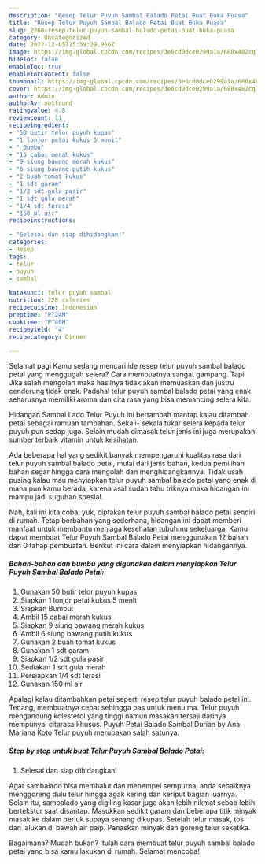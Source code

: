```yaml
---
description: "Resep Telur Puyuh Sambal Balado Petai Buat Buka Puasa"
title: "Resep Telur Puyuh Sambal Balado Petai Buat Buka Puasa"
slug: 2260-resep-telur-puyuh-sambal-balado-petai-buat-buka-puasa
category: Uncategorized
date: 2022-12-05T15:59:29.956Z
image: https://img-global.cpcdn.com/recipes/3e6cd0dce0299a1a/680x482cq70/telur-puyuh-sambal-balado-petai-foto-resep-utama.jpg
hideToc: false
enableToc: true
enableTocContent: false
thumbnail: https://img-global.cpcdn.com/recipes/3e6cd0dce0299a1a/680x482cq70/telur-puyuh-sambal-balado-petai-foto-resep-utama.jpg
cover: https://img-global.cpcdn.com/recipes/3e6cd0dce0299a1a/680x482cq70/telur-puyuh-sambal-balado-petai-foto-resep-utama.jpg
author: Admin
authorAv: notfound
ratingvalue: 4.8
reviewcount: 11
recipeingredient:
- "50 butir telor puyuh kupas"
- "1 lonjor petai kukus 5 menit"
- " Bumbu"
- "15 cabai merah kukus"
- "9 siung bawang merah kukus"
- "6 siung bawang putih kukus"
- "2 buah tomat kukus"
- "1 sdt garam"
- "1/2 sdt gula pasir"
- "1 sdt gula merah"
- "1/4 sdt terasi"
- "150 ml air"
recipeinstructions:

- "Selesai dan siap dihidangkan!"
categories:
- Resep
tags:
- telur
- puyuh
- sambal

katakunci: telur puyuh sambal 
nutrition: 228 calories
recipecuisine: Indonesian
preptime: "PT24M"
cooktime: "PT40M"
recipeyield: "4"
recipecategory: Dinner

---
```



Selamat pagi Kamu sedang mencari ide resep telur puyuh sambal balado petai yang menggugah selera? Cara membuatnya sangat gampang. Tapi Jika salah mengolah maka hasilnya tidak akan memuaskan dan justru cenderung tidak enak. Padahal telur puyuh sambal balado petai yang enak seharusnya memiliki aroma dan cita rasa yang bisa memancing selera kita.


Hidangan Sambal Lado Telur Puyuh ini bertambah mantap kalau ditambah petai sebagai ramuan tambahan. Sekali- sekala tukar selera kepada telur puyuh pun sedap juga. Selain mudah dimasak telur jenis ini juga merupakan sumber terbaik vitamin untuk kesihatan.

Ada beberapa hal yang sedikit banyak mempengaruhi kualitas rasa dari telur puyuh sambal balado petai, mulai dari jenis bahan, kedua pemilihan bahan segar hingga cara mengolah dan menghidangkannya. Tidak usah pusing kalau mau menyiapkan telur puyuh sambal balado petai yang enak di mana pun kamu berada, karena asal sudah tahu triknya maka hidangan ini mampu jadi suguhan spesial.


Nah, kali ini kita coba, yuk, ciptakan telur puyuh sambal balado petai sendiri di rumah. Tetap berbahan yang sederhana, hidangan ini dapat memberi manfaat untuk membantu menjaga kesehatan tubuhmu sekeluarga. Kamu dapat membuat Telur Puyuh Sambal Balado Petai menggunakan 12 bahan dan 0 tahap pembuatan. Berikut ini cara dalam menyiapkan hidangannya.

<!--inarticleads1-->

##### Bahan-bahan dan bumbu yang digunakan dalam menyiapkan Telur Puyuh Sambal Balado Petai:

1. Gunakan 50 butir telor puyuh kupas
1. Siapkan 1 lonjor petai kukus 5 menit
1. Siapkan  Bumbu:
1. Ambil 15 cabai merah kukus
1. Siapkan 9 siung bawang merah kukus
1. Ambil 6 siung bawang putih kukus
1. Gunakan 2 buah tomat kukus
1. Gunakan 1 sdt garam
1. Siapkan 1/2 sdt gula pasir
1. Sediakan 1 sdt gula merah
1. Persiapkan 1/4 sdt terasi
1. Gunakan 150 ml air


Apalagi kalau ditambahkan petai seperti resep telur puyuh balado petai ini. Tenang, membuatnya cepat sehingga pas untuk menu ma. Telur puyuh mengandung kolesterol yang tinggi namun masakan tersaji darinya mempunyai citarasa khusus. Puyuh Petai Balado Sambal Durian by Ana Mariana Koto Telur puyuh merupakan salah satunya. 

<!--inarticleads2-->

##### Step by step untuk buat Telur Puyuh Sambal Balado Petai:


1. Selesai dan siap dihidangkan!

Agar sambalado bisa membalut dan menempel sempurna, anda sebaiknya menggoreng dulu telur hingga agak kering dan keriput bagian luarnya. Selain itu, sambalado yang digiling kasar juga akan lebih nikmat sebab lebih bertekstur saat disantap. Masukkan sedikit garam dan beberapa titik minyak masak ke dalam periuk supaya senang dikupas. Setelah telur masak, tos dan lalukan di bawah air paip. Panaskan minyak dan goreng telur seketika. 

Bagaimana? Mudah bukan? Itulah cara membuat telur puyuh sambal balado petai yang bisa kamu lakukan di rumah. Selamat mencoba!
